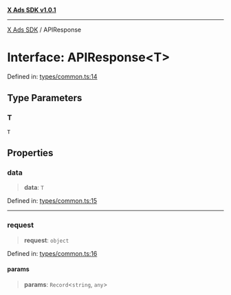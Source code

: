[**X Ads SDK v1.0.1**](../README.md)

***

[X Ads SDK](../globals.md) / APIResponse

# Interface: APIResponse\<T\>

Defined in: [types/common.ts:14](https://github.com/kage1020/x-ads-sdk/blob/main/src/types/common.ts#L14)

## Type Parameters

### T

`T`

## Properties

### data

> **data**: `T`

Defined in: [types/common.ts:15](https://github.com/kage1020/x-ads-sdk/blob/main/src/types/common.ts#L15)

***

### request

> **request**: `object`

Defined in: [types/common.ts:16](https://github.com/kage1020/x-ads-sdk/blob/main/src/types/common.ts#L16)

#### params

> **params**: `Record`\<`string`, `any`\>
